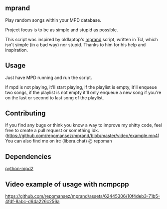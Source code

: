 ## mprand
Play random songs within your MPD database. 

Project focus is to be as simple and stupid as possible.

This script was inspired by oldlaptop's [mprand](https://github.com/oldlaptop/mprand) script, written in Tcl, which isn't simple (in a bad way) nor stupid. Thanks to him for his help and inspiration.
## Usage
Just have MPD running and run the script.

If mpd is not playing, it'll start playing, if the playlist is empty, it'll enqueue two songs, if the playlist is not empty it'll only enqueue a new song if you're on the last or second to last song of the playlist.

## Contributing
If you find any bugs or think you know a way to improve my shitty code, feel free to create a pull request or something idk.
(https://github.com/repomansez/mprand/blob/master/video/example.mp4)
You can also find me on irc (libera.chat) @ repoman

## Dependencies
[python-mpd2](https://github.com/Mic92/python-mpd2)

## Video example of usage with ncmpcpp
https://github.com/repomansez/mprand/assets/62445306/10f4deb3-71b5-4fdf-8abc-d64a226c256a
